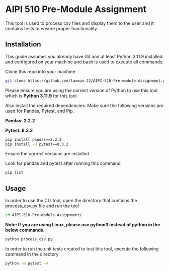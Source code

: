 # AIPI 510 Pre-Module Assignment

This tool is used to process csv files and display them to the user and it contains tests to ensure proper functionality

## Installation

This guide assumes you already have Git and at least Python 3.11.9 installed and configured on your machine and bash is used to execute all commands.

Clone this repo into your machine

```bash
git clone https://github.com/laxman-22/AIPI-510-Pre-module-Assignment.git

```

Please ensure you are using the correct version of Python to use this tool which is **Python 3.11.9** for this tool.

Also install the required dependencies. Make sure the following versions are used for Pandas, Pytest, and Pip.

**Pandas: 2.2.2**

**Pytest: 8.3.2**

```bash
pip install pandas==2.2.2
pip install -U pytest==8.3.2
```

Ensure the correct versions are installed

Look for pandas and pytest after running this command
```bash
pip list
```


## Usage

In order to use the CLI tool, open the directory that contains the process_csv.py file and run the tool

```bash
cd AIPI-510-Pre-module-Assignment/
```
**Note: If you are using Linux, please use python3 instead of python in the below commands.**
```bash
python process_csv.py
```
In order to run the unit tests created to test this tool, execute the following command in the directory

```bash
python -m pytest -v
```


